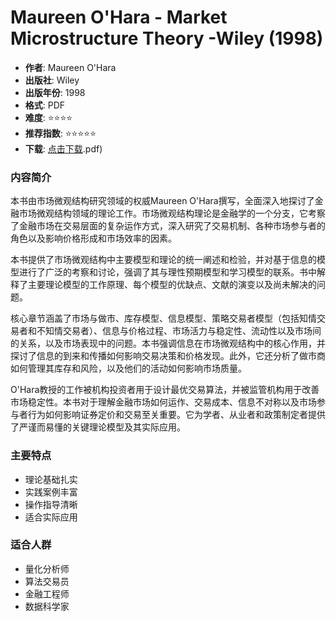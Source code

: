 # Maureen O'Hara - Market Microstructure Theory -Wiley (1998)

- **作者**: Maureen O'Hara
- **出版社**: Wiley
- **出版年份**: 1998
- **格式**: PDF
- **难度**: ⭐⭐⭐⭐
- **推荐指数**: ⭐⭐⭐⭐⭐
- **下载**: [点击下载](https://quant-wiki.com/pdf/Maureen%2520O%2527Hara%2520-%2520Market%2520Microstructure%2520Theory%2520%2520-Wiley%2520%281998.pdf).pdf)

### 内容简介

本书由市场微观结构研究领域的权威Maureen O'Hara撰写，全面深入地探讨了金融市场微观结构领域的理论工作。市场微观结构理论是金融学的一个分支，它考察了金融市场在交易层面的复杂运作方式，深入研究了交易机制、各种市场参与者的角色以及影响价格形成和市场效率的因素。

本书提供了市场微观结构中主要模型和理论的统一阐述和检验，并对基于信息的模型进行了广泛的考察和讨论，强调了其与理性预期模型和学习模型的联系。书中解释了主要理论模型的工作原理、每个模型的优缺点、文献的演变以及尚未解决的问题。

核心章节涵盖了市场与做市、库存模型、信息模型、策略交易者模型（包括知情交易者和不知情交易者）、信息与价格过程、市场活力与稳定性、流动性以及市场间的关系，以及市场表现中的问题。本书强调信息在市场微观结构中的核心作用，并探讨了信息的到来和传播如何影响交易决策和价格发现。此外，它还分析了做市商如何管理其库存和风险，以及他们的活动如何影响市场质量。

O'Hara教授的工作被机构投资者用于设计最优交易算法，并被监管机构用于改善市场稳定性。本书对于理解金融市场如何运作、交易成本、信息不对称以及市场参与者行为如何影响证券定价和交易至关重要。它为学者、从业者和政策制定者提供了严谨而易懂的关键理论模型及其实际应用。

### 主要特点

- 理论基础扎实
- 实践案例丰富
- 操作指导清晰
- 适合实际应用

### 适合人群

- 量化分析师
- 算法交易员
- 金融工程师
- 数据科学家